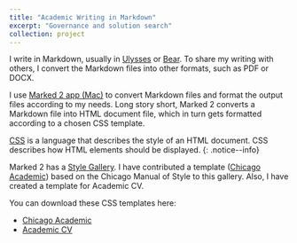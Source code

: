 ```yaml
---
title: "Academic Writing in Markdown"
excerpt: "Governance and solution search"
collection: project
---
```


I write in Markdown, usually in [Ulysses](https://ulysses.app/) or [Bear](https://bear.app/). To share my writing with others, I convert the Markdown files into other formats, such as PDF or DOCX.

I use [Marked 2 app (Mac)](https://marked2app.com/) to convert Markdown files and format the output files according to my needs. Long story short, Marked 2 converts a Markdown file into HTML document file, which in turn gets formatted according to a chosen CSS template.

[CSS](https://www.w3schools.com/css/default.asp) is a language that describes the style of an HTML document. CSS describes how HTML elements should be displayed.
{: .notice--info}

Marked 2 has a [Style Gallery](https://marked2app.com/styles/#). I have contributed a template ([Chicago Academic](https://marked2app.com/styles/preview#Chicago%20Academic)) based on the Chicago Manual of Style to this gallery. Also, I have created a template for Academic CV.  

You can download these CSS templates here:

* [Chicago Academic](https://linxule.github.io/files/chicago-academic.css)
* [Academic CV](https://linxule.github.io/files/academic-cv.css)
